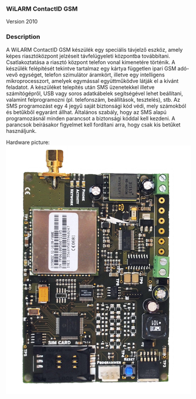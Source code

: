 ### WiLARM ContactID GSM
Version 2010
### Description
A WiLARM ContactID GSM készülék egy speciális távjelző eszköz, amely képes
riasztóközpont jelzéseit távfelügyeleti központba továbbítani. Csatlakoztatása a
riasztó központ telefon vonal kimenetére történik.
A készülék felépítését tekintve tartalmaz egy kártya független ipari GSM adó-vevő
egységet, telefon szimulátor áramkört, illetve egy intelligens mikroprocesszort,
amelyek egymással együttműködve látják el a kívánt feladatot.
A készüléket telepítés után SMS üzenetekkel illetve számítógépről, USB vagy soros
adatkábelek segítségével lehet beállítani, valamint felprogramozni (pl. telefonszám,
beállítások, tesztelés), stb. Az SMS programozást egy 4 jegyű saját biztonsági kód
védi, mely számokból és betűkből egyaránt állhat.
Általános szabály, hogy az SMS alapú programozásnál minden parancsot a biztonsági
kóddal kell kezdeni. A parancsok beírásakor figyelmet kell fordítani arra, hogy csak
kis betűket használjunk.

Hardware picture:
![Wilarm_ContactID](Module.jpg)

